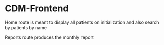 # CDM-Frontend
Home route is meant to display all patients on initialization and also search by patients by name

Reports route produces the monthly report
